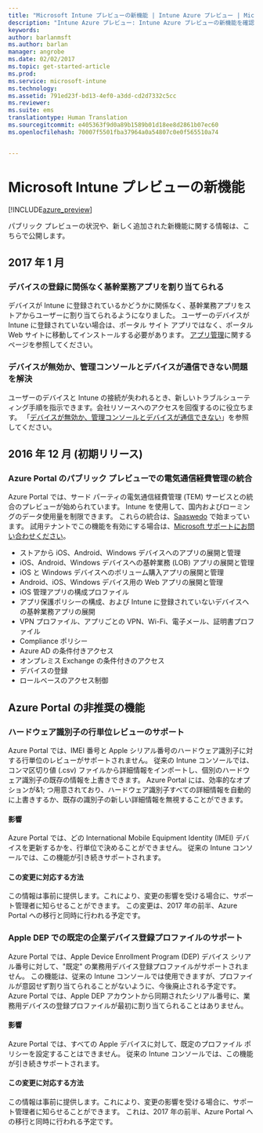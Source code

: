 ```yaml
---
title: "Microsoft Intune プレビューの新機能 | Intune Azure プレビュー | Microsoft Docs"
description: "Intune Azure プレビュー: Intune Azure プレビューの新機能を確認する"
keywords: 
author: barlanmsft
ms.author: barlan
manager: angrobe
ms.date: 02/02/2017
ms.topic: get-started-article
ms.prod: 
ms.service: microsoft-intune
ms.technology: 
ms.assetid: 791ed23f-bd13-4ef0-a3dd-cd2d7332c5cc
ms.reviewer: 
ms.suite: ems
translationtype: Human Translation
ms.sourcegitcommit: e405363f9d0a89b1589b01d18ee8d2861b07ec60
ms.openlocfilehash: 70007f5501fba37964a0a54807c0e0f565510a74


---
```


# <a name="whats-new-in-the-microsoft-intune-preview"></a>Microsoft Intune プレビューの新機能


[!INCLUDE[azure_preview](../includes/azure_preview.md)]


パブリック プレビューの状況や、新しく追加された新機能に関する情報は、こちらで公開します。

<!--## February 2017-->

<!--### Custom app categories <!--748805
You can now create, edit, and assign categories for apps you add to Intune. Currently, categories can only be specified in English.
See [How to add an app to Intune](/intune-azure/manage-apps/add-apps).-->

<!--### Display device categories <!--814654
You can now view the device category as a column in the device list. You can also edit the category from the properties section of the device properties blade.-->

## <a name="january-2017"></a>2017 年 1 月

### <a name="assign-line-of-business-apps-whether-or-not-devices-are-enrolled---748823--"></a>デバイスの登録に関係なく基幹業務アプリを割り当てられる <!--748823-->
デバイスが Intune に登録されているかどうかに関係なく、基幹業務アプリをストアからユーザーに割り当てられるようになりました。 ユーザーのデバイスが Intune に登録されていない場合は、ポータル サイト アプリではなく、ポータル Web サイトに移動してインストールする必要があります。 [アプリ管理](/intune-azure/manage-apps/what-is-app-management)に関するページを参照してください。

### <a name="resolve-issue-where-ios-devices-are-inactive-or-the-admin-console-cannot-communicate-with-them"></a>デバイスが無効か、管理コンソールとデバイスが通信できない問題を解決
ユーザーのデバイスと Intune の接続が失われるとき、新しいトラブルシューティング手順を指示できます。会社リソースへのアクセスを回復するのに役立ちます。 「[デバイスが無効か、管理コンソールとデバイスが通信できない](/intune-azure/enroll-devices/troubleshoot-device-enrollment#devices-are-inactive-or-the-admin-console-cannot-communicate-with-them)」を参照してください。

## <a name="december-2016-initial-release"></a>2016 年 12 月 (初期リリース)

### <a name="telecom-expense-management-integration-in-public-preview-of-azure-portal--747605--"></a>Azure Portal のパブリック プレビューでの電気通信経費管理の統合<!--747605-->
Azure Portal では、サード パーティの電気通信経費管理 (TEM) サービスとの統合のプレビューが始められています。 Intune を使用して、国内およびローミングのデータ使用量を制限できます。 これらの統合は、[Saaswedo](http://www.saaswedo.com) で始まっています。 試用テナントでこの機能を有効にする場合は、[Microsoft サポートにお問い合わせください](https://docs.microsoft.com/intune/troubleshoot/how-to-get-support-for-microsoft-intune)。

- ストアから iOS、Android、Windows デバイスへのアプリの展開と管理
- iOS、Android、Windows デバイスへの基幹業務 (LOB) アプリの展開と管理
- iOS と Windows デバイスへのボリューム購入アプリの展開と管理
- Android、iOS、Windows デバイス用の Web アプリの展開と管理
- iOS 管理アプリの構成プロファイル
- アプリ保護ポリシーの構成、および Intune に登録されていないデバイスへの基幹業務アプリの展開
- VPN プロファイル、アプリごとの VPN、Wi-Fi、電子メール、証明書プロファイル
- Compliance ポリシー
- Azure AD の条件付きアクセス
- オンプレミス Exchange の条件付きのアクセス
- デバイスの登録
- ロールベースのアクセス制御

## <a name="deprecated-features-in-the-azure-portal"></a>Azure Portal の非推奨の機能

### <a name="support-for-row-by-row-review-of-hardware-identifiers"></a>ハードウェア識別子の行単位レビューのサポート
Azure Portal では、IMEI 番号と Apple シリアル番号のハードウェア識別子に対する行単位のレビューがサポートされません。 従来の Intune コンソールでは、コンマ区切り値 (.csv) ファイルから詳細情報をインポートし、個別のハードウェア識別子の既存の情報を上書きできます。 Azure Portal には、効率的なオプションが&1; つ用意されており、ハードウェア識別子すべての詳細情報を自動的に上書きするか、既存の識別子の新しい詳細情報を無視することができます。

#### <a name="how-this-affects-you"></a>影響
Azure Portal では、どの International Mobile Equipment Identity (IMEI) デバイスを更新するかを、行単位で決めることができません。 従来の Intune コンソールでは、この機能が引き続きサポートされます。

#### <a name="how-to-get-ready-for-this-change"></a>この変更に対応する方法
この情報は事前に提供します。これにより、変更の影響を受ける場合に、サポート管理者に知らせることができます。 この変更は、2017 年の前半、Azure Portal への移行と同時に行われる予定です。


### <a name="support-for-default-corporate-device-enrollment-profiles-in-apple-dep"></a>Apple DEP での既定の企業デバイス登録プロファイルのサポート
Azure Portal では、Apple Device Enrollment Program (DEP) デバイス シリアル番号に対して、"既定" の業務用デバイス登録プロファイルがサポートされません。 この機能は、従来の Intune コンソールでは使用できますが、プロファイルが意図せず割り当てられることがないように、今後廃止される予定です。 Azure Portal では、Apple DEP アカウントから同期されたシリアル番号に、業務用デバイスの登録プロファイルが最初に割り当てられることはありません。

#### <a name="how-this-affects-you"></a>影響
Azure Portal では、すべての Apple デバイスに対して、既定のプロファイル ポリシーを設定することはできません。 従来の Intune コンソールでは、この機能が引き続きサポートされます。

#### <a name="how-to-get-ready-for-this-change"></a>この変更に対応する方法
この情報は事前に提供します。これにより、変更の影響を受ける場合に、サポート管理者に知らせることができます。 これは、2017 年の前半、Azure Portal への移行と同時に行われる予定です。



<!--HONumber=Feb17_HO1-->


